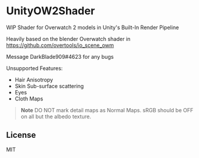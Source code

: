 # UnityOW2Shader
WIP Shader for Overwatch 2 models in Unity's Built-In Render Pipeline

Heavily based on the blender Overwatch shader in https://github.com/overtools/io_scene_owm

Message DarkBlade909#4623 for any bugs

Unsupported Features:

* Hair Anisotropy
* Skin Sub-surface scattering
* Eyes
* Cloth Maps

> **Note**
> DO NOT mark detail maps as Normal Maps. sRGB should be OFF on all but the albedo texture.

## License

MIT
